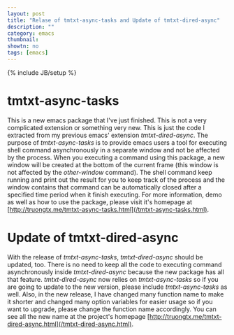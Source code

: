 ```yaml
---
layout: post
title: "Relase of tmtxt-async-tasks and Update of tmtxt-dired-async"
description: ""
category: emacs
thumbnail: 
showtn: no
tags: [emacs]
---
```

{% include JB/setup %}

# tmtxt-async-tasks

This is a new emacs package that I've just finished. This is not a very
complicated extension or something very new. This is just the code I extracted
from my previous emacs' extension *tmtxt-dired-async*. The purpose of
*tmtxt-async-tasks* is to provide emacs users a tool for executing shell command
asynchronously in a separate window and not be affected by the process. When you
executing a command using this package, a new window will be created at the
bottom of the current frame (this window is not affected by the *other-window*
command). The shell command keep running and print out the result for you to
keep track of the process and the window contains that command can be
automatically closed after a specified time period when it finish executing. For
more information, demo as well as how to use the package, please visit it's
homepage at
[http://truongtx.me/tmtxt-async-tasks.html](/tmtxt-async-tasks.html).

<!-- more -->

# Update of tmtxt-dired-async

With the release of *tmtxt-async-tasks*, *tmtxt-dired-async* should be updated,
too. There is no need to keep all the code to executing command asynchronously
inside *tmtxt-dired-async* because the new package has all that feature.
*tmtxt-dired-async* now relies on *tmtxt-async-tasks* so if you are going to
update to the new version, please include *tmtxt-async-tasks* as well. Also, in
the new release, I have changed many function name to make it shorter and
changed many option variables for easier usage
so if you want to upgrade, please change the function name accordingly.
You can see all the new name at the project's homepage
[http://truongtx.me/tmtxt-dired-async.html](/tmtxt-dired-async.html).
